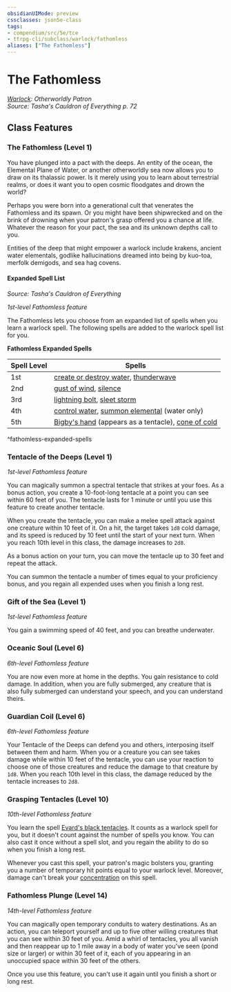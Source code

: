 ```yaml
---
obsidianUIMode: preview
cssclasses: json5e-class
tags:
- compendium/src/5e/tce
- ttrpg-cli/subclass/warlock/fathomless
aliases: ["The Fathomless"]
---
```

# The Fathomless
*[Warlock](warlock.md): Otherworldly Patron*  
*Source: Tasha's Cauldron of Everything p. 72*  


## Class Features

### The Fathomless (Level 1)

You have plunged into a pact with the deeps. An entity of the ocean, the Elemental Plane of Water, or another otherworldly sea now allows you to draw on its thalassic power. Is it merely using you to learn about terrestrial realms, or does it want you to open cosmic floodgates and drown the world?

Perhaps you were born into a generational cult that venerates the Fathomless and its spawn. Or you might have been shipwrecked and on the brink of drowning when your patron's grasp offered you a chance at life. Whatever the reason for your pact, the sea and its unknown depths call to you.

Entities of the deep that might empower a warlock include krakens, ancient water elementals, godlike hallucinations dreamed into being by kuo-toa, merfolk demigods, and sea hag covens.

#### Expanded Spell List
_Source: Tasha's Cauldron of Everything_

*1st-level Fathomless feature*

The Fathomless lets you choose from an expanded list of spells when you learn a warlock spell. The following spells are added to the warlock spell list for you.

**Fathomless Expanded Spells**

| Spell Level | Spells |
|-------------|--------|
| 1st | [create or destroy water](/3-Mechanics/CLI/spells/create-or-destroy-water.md), [thunderwave](/3-Mechanics/CLI/spells/thunderwave.md) |
| 2nd | [gust of wind](/3-Mechanics/CLI/spells/gust-of-wind.md), [silence](/3-Mechanics/CLI/spells/silence.md) |
| 3rd | [lightning bolt](/3-Mechanics/CLI/spells/lightning-bolt.md), [sleet storm](/3-Mechanics/CLI/spells/sleet-storm.md) |
| 4th | [control water](/3-Mechanics/CLI/spells/control-water.md), [summon elemental](/3-Mechanics/CLI/spells/summon-elemental-tce.md) (water only) |
| 5th | [Bigby's hand](/3-Mechanics/CLI/spells/bigbys-hand.md) (appears as a tentacle), [cone of cold](/3-Mechanics/CLI/spells/cone-of-cold.md) |
^fathomless-expanded-spells

### Tentacle of the Deeps (Level 1)

*1st-level Fathomless feature*

You can magically summon a spectral tentacle that strikes at your foes. As a bonus action, you create a 10-foot-long tentacle at a point you can see within 60 feet of you. The tentacle lasts for 1 minute or until you use this feature to create another tentacle.

When you create the tentacle, you can make a melee spell attack against one creature within 10 feet of it. On a hit, the target takes `1d8` cold damage, and its speed is reduced by 10 feet until the start of your next turn. When you reach 10th level in this class, the damage increases to `2d8`.

As a bonus action on your turn, you can move the tentacle up to 30 feet and repeat the attack.

You can summon the tentacle a number of times equal to your proficiency bonus, and you regain all expended uses when you finish a long rest.

### Gift of the Sea (Level 1)

*1st-level Fathomless feature*

You gain a swimming speed of 40 feet, and you can breathe underwater.

### Oceanic Soul (Level 6)

*6th-level Fathomless feature*

You are now even more at home in the depths. You gain resistance to cold damage. In addition, when you are fully submerged, any creature that is also fully submerged can understand your speech, and you can understand theirs.

### Guardian Coil (Level 6)

*6th-level Fathomless feature*

Your Tentacle of the Deeps can defend you and others, interposing itself between them and harm. When you or a creature you can see takes damage while within 10 feet of the tentacle, you can use your reaction to choose one of those creatures and reduce the damage to that creature by `1d8`. When you reach 10th level in this class, the damage reduced by the tentacle increases to `2d8`.

### Grasping Tentacles (Level 10)

*10th-level Fathomless feature*

You learn the spell [Evard's black tentacles](/3-Mechanics/CLI/spells/evards-black-tentacles.md). It counts as a warlock spell for you, but it doesn't count against the number of spells you know. You can also cast it once without a spell slot, and you regain the ability to do so when you finish a long rest.

Whenever you cast this spell, your patron's magic bolsters you, granting you a number of temporary hit points equal to your warlock level. Moreover, damage can't break your [concentration](/3-Mechanics/CLI/rules/conditions.md#concentration) on this spell.

### Fathomless Plunge (Level 14)

*14th-level Fathomless feature*

You can magically open temporary conduits to watery destinations. As an action, you can teleport yourself and up to five other willing creatures that you can see within 30 feet of you. Amid a whirl of tentacles, you all vanish and then reappear up to 1 mile away in a body of water you've seen (pond size or larger) or within 30 feet of it, each of you appearing in an unoccupied space within 30 feet of the others.

Once you use this feature, you can't use it again until you finish a short or long rest.